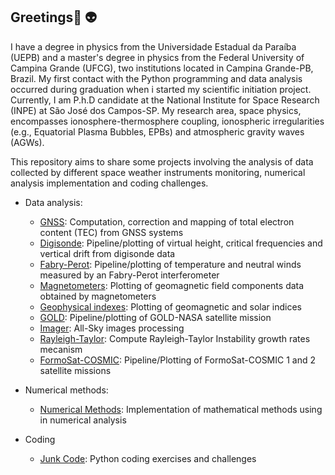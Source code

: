 ## Greetings👋  :alien:


I have a degree in physics from the Universidade Estadual da Paraíba (UEPB) and a master's degree in physics from the Federal University of Campina Grande (UFCG), two institutions located in Campina Grande-PB, Brazil. My first contact with the Python programming and data analysis occurred during graduation when i started my scientific initiation project. Currently, I am P.h.D candidate at the National Institute for Space Research (INPE) at São José dos Campos-SP. My research area, space physics, encompasses ionosphere-thermosphere coupling, ionospheric irregularities (e.g., Equatorial Plasma Bubbles, EPBs) and atmospheric gravity waves (AGWs).

This repository aims to share some projects involving the analysis of data collected by different space weather instruments monitoring, numerical analysis implementation and coding challenges.


- Data analysis:
    - [GNSS](https://github.com/LuizFillip/GNSS): Computation, correction and mapping of total electron content (TEC) from GNSS systems 
    - [Digisonde](https://github.com/LuizFillip/Digisonde): Pipeline/plotting of virtual height, critical frequencies and vertical drift from digisonde data
    - [Fabry-Perot](https://github.com/LuizFillip/Fabry-Perot): Pipeline/plotting of temperature and neutral winds measured by an Fabry-Perot interferometer
    - [Magnetometers](https://github.com/LuizFillip/Magnetometers): Plotting of geomagnetic field components data obtained by magnetometers
    - [Geophysical indexes](https://github.com/LuizFillip/Geomagnetic-Solar-Indices): Plotting of geomagnetic and solar indices
    - [GOLD](https://github.com/LuizFillip/GOLD): Pipeline/plotting of GOLD-NASA satellite mission
    - [Imager](https://github.com/LuizFillip/Imager): All-Sky images processing
    - [Rayleigh-Taylor](https://github.com/LuizFillip/Rayleigh-Taylor): Compute Rayleigh-Taylor Instability growth rates mecanism 
    - [FormoSat-COSMIC](https://github.com/LuizFillip/COSMIC): Pipeline/Plotting of FormoSat-COSMIC 1 and 2 satellite missions
    
    
- Numerical methods:
    - [Numerical Methods](https://github.com/LuizFillip/NumericalMethods): Implementation of mathematical methods using in numerical analysis
    
- Coding
    - [Junk Code](https://github.com/LuizFillip/JunkCode): Python coding exercises and challenges
    



